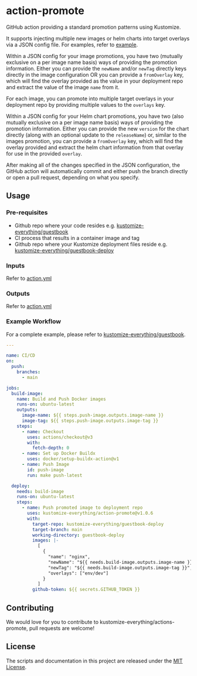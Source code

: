 # action-promote

GitHub action providing a standard promotion patterns using Kustomize.

It supports injecting multiple new images or helm charts into target overlays
via a JSON config file. For examples, refer to [example](./example).

Within a JSON config for your image promotions, you have two (mutually exclusive
on a per image name basis) ways of providing the promotion information. Either
you can provide the `newName` and/or `newTag` directly keys directly in the
image configuration OR you can provide a `fromOverlay` key, which will find
the overlay provided as the value in your deployment repo and extract the value
of the image `name` from it.

For each image, you can promote into multiple target overlays in your deployment
repo by providing multiple values to the `overlays` key.

Within a JSON config for your Helm chart promotions, you have two (also mutually
exclusive on a per image name basis) ways of providing the promotion information.
Either you can provide the new `version` for the chart directly (along with an
optional update to the `releaseName`) or, similar to the images promotion, you
can provide a `fromOverlay` key, which will find the overlay provided and extract
the helm chart information from that overlay for use in the provided `overlay`.

After making all of the changes specified in the JSON configuration, the GitHub
action will automatically commit and either push the branch directly or open
a pull request, depending on what you specify.

## Usage

### Pre-requisites

- Github repo where your code resides e.g. [kustomize-everything/guestbook](https://github.com/kustomize-everything/guestbook)
- CI process that results in a container image and tag
- Github repo where your Kustomize deployment files reside e.g. [kustomize-everything/guestbook-deploy](https://github.com/kustomize-everything/guestbook-deploy)

### Inputs

Refer to [action.yml](./action.yml)

### Outputs

Refer to [action.yml](./action.yml)

### Example Workflow

For a complete example, please refer to [kustomize-everything/guestbook](https://github.com/kustomize-everything/guestbook).

```yaml
---

name: CI/CD
on:
  push:
    branches:
      - main

jobs:
  build-image:
    name: Build and Push Docker images
    runs-on: ubuntu-latest
    outputs:
      image-name: ${{ steps.push-image.outputs.image-name }}
      image-tag: ${{ steps.push-image.outputs.image-tag }}
    steps:
      - name: Checkout
        uses: actions/checkout@v3
        with:
          fetch-depth: 0
      - name: Set up Docker Buildx
        uses: docker/setup-buildx-action@v1
      - name: Push Image
        id: push-image
        run: make push-latest

  deploy:
    needs: build-image
    runs-on: ubuntu-latest
    steps:
      - name: Push promoted image to deployment repo
        uses: kustomize-everything/action-promote@v1.0.6
        with:
          target-repo: kustomize-everything/guestbook-deploy
          target-branch: main
          working-directory: guestbook-deploy
          images: |-
            [
              {
                "name": "nginx",
                "newName": "${{ needs.build-image.outputs.image-name }}",
                "newTag": "${{ needs.build-image.outputs.image-tag }}",
                "overlays": ["env/dev"]
              }
            ]
          github-token: ${{ secrets.GITHUB_TOKEN }}
```

## Contributing

We would love for you to contribute to kustomize-everything/actions-promote,
pull requests are welcome!

## License

The scripts and documentation in this project are released under the [MIT License](LICENSE).
